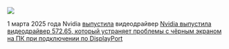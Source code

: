 <!--2025-03-02 04:30:11-->
<div class="yb">
  <div class="rss smaller1 habr"><img src="https://habrastorage.org/getpro/habr/upload_files/623/fab/4f0/623fab4f0128454eca91356ed55ba2b2.png" /><p>1&nbsp;марта 2025&nbsp;года Nvidia <a href="https://nvidia.custhelp.com/app/answers/detail/a_id/5631" rel="noopener noreferrer nofollow">выпустила</a> видеодрайвер <a... <br><a class="light" href="https://habr.com/ru/news/887122/?utm_source=habrahabr&utm_medium=rss&utm_campaign=887122">Nvidia выпустила видеодрайвер 572.65, который устраняет проблемы с чёрным экраном на ПК при подключении по DisplayPort</a></div>
</div>
